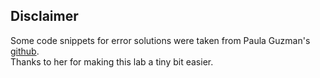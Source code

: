 ## Disclaimer

Some code snippets for error solutions were taken from Paula Guzman's [github](https://github.com/Paula2208/MetNum2023I/Lab1/pguzmanz_Lab1.ipynb).<br>
Thanks to her for making this lab a tiny bit easier.

